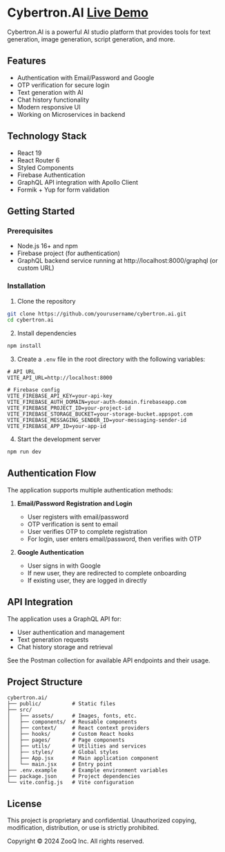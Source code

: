 # Cybertron.AI [Live Demo](https://cybertron-a-i-frontend.vercel.app/)

Cybertron.AI is a powerful AI studio platform that provides tools for text generation, image generation, script generation, and more.

## Features

- Authentication with Email/Password and Google
- OTP verification for secure login
- Text generation with AI
- Chat history functionality
- Modern responsive UI
- Working on Microservices in backend

## Technology Stack

- React 19
- React Router 6
- Styled Components
- Firebase Authentication
- GraphQL API integration with Apollo Client
- Formik + Yup for form validation

## Getting Started

### Prerequisites

- Node.js 16+ and npm
- Firebase project (for authentication)
- GraphQL backend service running at http://localhost:8000/graphql (or custom URL)

### Installation

1. Clone the repository
```bash
git clone https://github.com/yourusername/cybertron.ai.git
cd cybertron.ai
```

2. Install dependencies
```bash
npm install
```

3. Create a `.env` file in the root directory with the following variables:
```
# API URL
VITE_API_URL=http://localhost:8000

# Firebase config
VITE_FIREBASE_API_KEY=your-api-key
VITE_FIREBASE_AUTH_DOMAIN=your-auth-domain.firebaseapp.com
VITE_FIREBASE_PROJECT_ID=your-project-id
VITE_FIREBASE_STORAGE_BUCKET=your-storage-bucket.appspot.com
VITE_FIREBASE_MESSAGING_SENDER_ID=your-messaging-sender-id
VITE_FIREBASE_APP_ID=your-app-id
```

4. Start the development server
```bash
npm run dev
```

## Authentication Flow

The application supports multiple authentication methods:

1. **Email/Password Registration and Login**
   - User registers with email/password
   - OTP verification is sent to email
   - User verifies OTP to complete registration
   - For login, user enters email/password, then verifies with OTP

2. **Google Authentication**
   - User signs in with Google
   - If new user, they are redirected to complete onboarding
   - If existing user, they are logged in directly

## API Integration

The application uses a GraphQL API for:

- User authentication and management
- Text generation requests
- Chat history storage and retrieval

See the Postman collection for available API endpoints and their usage.

## Project Structure

```
cybertron.ai/
├── public/          # Static files
├── src/
│   ├── assets/      # Images, fonts, etc.
│   ├── components/  # Reusable components
│   ├── context/     # React context providers
│   ├── hooks/       # Custom React hooks
│   ├── pages/       # Page components
│   ├── utils/       # Utilities and services
│   ├── styles/      # Global styles
│   ├── App.jsx      # Main application component
│   └── main.jsx     # Entry point
├── .env.example     # Example environment variables
├── package.json     # Project dependencies
└── vite.config.js   # Vite configuration
```

## License

This project is proprietary and confidential. Unauthorized copying, modification, distribution, or use is strictly prohibited.

Copyright © 2024 ZooQ Inc. All rights reserved.
